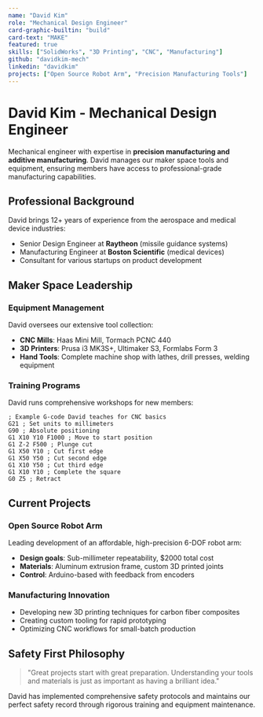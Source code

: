 ```yaml
---
name: "David Kim"
role: "Mechanical Design Engineer"
card-graphic-builtin: "build"
card-text: "MAKE"
featured: true
skills: ["SolidWorks", "3D Printing", "CNC", "Manufacturing"]
github: "davidkim-mech"
linkedin: "davidkim"
projects: ["Open Source Robot Arm", "Precision Manufacturing Tools"]
---
```


# David Kim - Mechanical Design Engineer

Mechanical engineer with expertise in **precision manufacturing and additive manufacturing**. David manages our maker space tools and equipment, ensuring members have access to professional-grade manufacturing capabilities.

## Professional Background

David brings 12+ years of experience from the aerospace and medical device industries:

- Senior Design Engineer at **Raytheon** (missile guidance systems)
- Manufacturing Engineer at **Boston Scientific** (medical devices)
- Consultant for various startups on product development

## Maker Space Leadership

### Equipment Management
David oversees our extensive tool collection:

- **CNC Mills**: Haas Mini Mill, Tormach PCNC 440
- **3D Printers**: Prusa i3 MK3S+, Ultimaker S3, Formlabs Form 3
- **Hand Tools**: Complete machine shop with lathes, drill presses, welding equipment

### Training Programs

David runs comprehensive workshops for new members:

```gcode
; Example G-code David teaches for CNC basics
G21 ; Set units to millimeters
G90 ; Absolute positioning
G1 X10 Y10 F1000 ; Move to start position
G1 Z-2 F500 ; Plunge cut
G1 X50 Y10 ; Cut first edge
G1 X50 Y50 ; Cut second edge
G1 X10 Y50 ; Cut third edge
G1 X10 Y10 ; Complete the square
G0 Z5 ; Retract
```

## Current Projects

### Open Source Robot Arm
Leading development of an affordable, high-precision 6-DOF robot arm:

- **Design goals**: Sub-millimeter repeatability, $2000 total cost
- **Materials**: Aluminum extrusion frame, custom 3D printed joints
- **Control**: Arduino-based with feedback from encoders

### Manufacturing Innovation
- Developing new 3D printing techniques for carbon fiber composites
- Creating custom tooling for rapid prototyping
- Optimizing CNC workflows for small-batch production

## Safety First Philosophy

> "Great projects start with great preparation. Understanding your tools and materials is just as important as having a brilliant idea."

David has implemented comprehensive safety protocols and maintains our perfect safety record through rigorous training and equipment maintenance.
